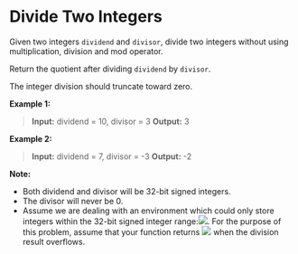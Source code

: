 # Divide Two Integers
Given two integers `dividend` and `divisor`, divide two integers without using multiplication, division and mod operator.

Return the quotient after dividing `dividend` by `divisor`.

The integer division should truncate toward zero.

**Example 1:**

>**Input:** dividend = 10, divisor = 3
>**Output:** 3

**Example 2:**

>**Input:** dividend = 7, divisor = -3
>**Output:** -2

**Note:**

*   Both dividend and divisor will be 32-bit signed integers.
*   The divisor will never be 0.
*   Assume we are dealing with an environment which could only store integers within the 32-bit signed integer range:![][1]. For the purpose of this problem, assume that your function returns ![][2] when the division result overflows.

[1]: http://latex.codecogs.com/gif.latex?\[-2^{31},2^{31}-1\] 
[2]: http://latex.codecogs.com/gif.latex?2^{31}-1
